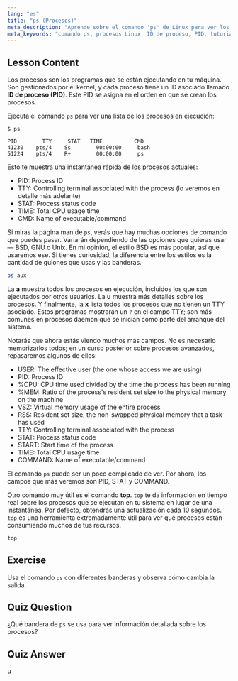 ```yaml
---
lang: "es"
title: "ps (Procesos)"
meta_description: "Aprende sobre el comando 'ps' de Linux para ver los procesos en ejecución y entender los IDs de proceso (PIDs). Obtén una guía para principiantes sobre la gestión de procesos."
meta_keywords: "comando ps, procesos Linux, ID de proceso, PID, tutorial Linux, principiante, guía, comando top"
---
```


## Lesson Content

Los procesos son los programas que se están ejecutando en tu máquina. Son gestionados por el kernel, y cada proceso tiene un ID asociado llamado **ID de proceso (PID)**. Este PID se asigna en el orden en que se crean los procesos.

Ejecuta el comando `ps` para ver una lista de los procesos en ejecución:

```plaintext
$ ps

PID        TTY     STAT   TIME          CMD
41230    pts/4    Ss        00:00:00     bash
51224    pts/4    R+        00:00:00     ps
```

Esto te muestra una instantánea rápida de los procesos actuales:

- PID: Process ID
- TTY: Controlling terminal associated with the process (lo veremos en detalle más adelante)
- STAT: Process status code
- TIME: Total CPU usage time
- CMD: Name of executable/command

Si miras la página man de `ps`, verás que hay muchas opciones de comando que puedes pasar. Variarán dependiendo de las opciones que quieras usar — BSD, GNU o Unix. En mi opinión, el estilo BSD es más popular, así que usaremos ese. Si tienes curiosidad, la diferencia entre los estilos es la cantidad de guiones que usas y las banderas.

```bash
ps aux
```

La **a** muestra todos los procesos en ejecución, incluidos los que son ejecutados por otros usuarios. La **u** muestra más detalles sobre los procesos. Y finalmente, la **x** lista todos los procesos que no tienen un TTY asociado. Estos programas mostrarán un `?` en el campo TTY; son más comunes en procesos daemon que se inician como parte del arranque del sistema.

Notarás que ahora estás viendo muchos más campos. No es necesario memorizarlos todos; en un curso posterior sobre procesos avanzados, repasaremos algunos de ellos:

- USER: The effective user (the one whose access we are using)
- PID: Process ID
- %CPU: CPU time used divided by the time the process has been running
- %MEM: Ratio of the process's resident set size to the physical memory on the machine
- VSZ: Virtual memory usage of the entire process
- RSS: Resident set size, the non-swapped physical memory that a task has used
- TTY: Controlling terminal associated with the process
- STAT: Process status code
- START: Start time of the process
- TIME: Total CPU usage time
- COMMAND: Name of executable/command

El comando `ps` puede ser un poco complicado de ver. Por ahora, los campos que más veremos son PID, STAT y COMMAND.

Otro comando muy útil es el comando **top**. `top` te da información en tiempo real sobre los procesos que se ejecutan en tu sistema en lugar de una instantánea. Por defecto, obtendrás una actualización cada 10 segundos. `top` es una herramienta extremadamente útil para ver qué procesos están consumiendo muchos de tus recursos.

```bash
top
```

## Exercise

Usa el comando `ps` con diferentes banderas y observa cómo cambia la salida.

## Quiz Question

¿Qué bandera de `ps` se usa para ver información detallada sobre los procesos?

## Quiz Answer

u
